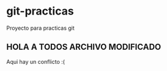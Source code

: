 # git-practicas
Proyecto para practicas git


## HOLA A TODOS ARCHIVO MODIFICADO

Aqui hay un conflicto :(

